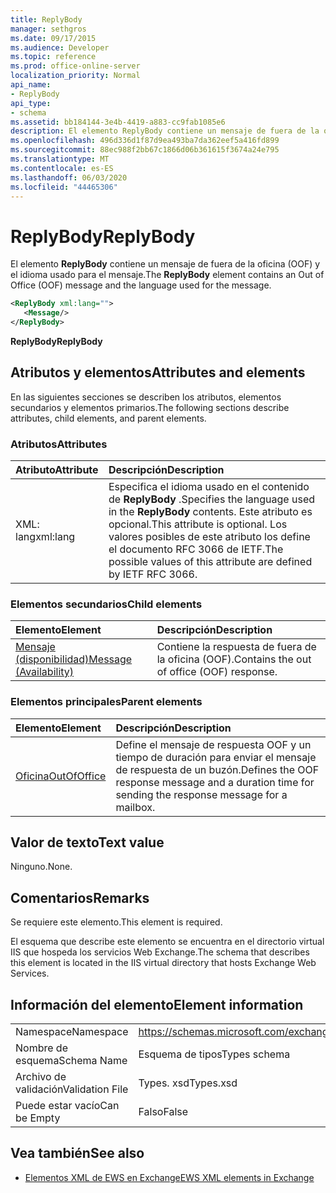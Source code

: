 ```yaml
---
title: ReplyBody
manager: sethgros
ms.date: 09/17/2015
ms.audience: Developer
ms.topic: reference
ms.prod: office-online-server
localization_priority: Normal
api_name:
- ReplyBody
api_type:
- schema
ms.assetid: bb184144-3e4b-4419-a883-cc9fab1085e6
description: El elemento ReplyBody contiene un mensaje de fuera de la oficina (OOF) y el idioma usado para el mensaje.
ms.openlocfilehash: 496d336d1f87d9ea493ba7da362eef5a416fd899
ms.sourcegitcommit: 88ec988f2bb67c1866d06b361615f3674a24e795
ms.translationtype: MT
ms.contentlocale: es-ES
ms.lasthandoff: 06/03/2020
ms.locfileid: "44465306"
---
```

# <a name="replybody"></a><span data-ttu-id="06237-103">ReplyBody</span><span class="sxs-lookup"><span data-stu-id="06237-103">ReplyBody</span></span>

<span data-ttu-id="06237-104">El elemento **ReplyBody** contiene un mensaje de fuera de la oficina (OOF) y el idioma usado para el mensaje.</span><span class="sxs-lookup"><span data-stu-id="06237-104">The **ReplyBody** element contains an Out of Office (OOF) message and the language used for the message.</span></span> 
  
```XML
<ReplyBody xml:lang="">
   <Message/>
</ReplyBody>
```

 <span data-ttu-id="06237-105">**ReplyBody**</span><span class="sxs-lookup"><span data-stu-id="06237-105">**ReplyBody**</span></span>
## <a name="attributes-and-elements"></a><span data-ttu-id="06237-106">Atributos y elementos</span><span class="sxs-lookup"><span data-stu-id="06237-106">Attributes and elements</span></span>

<span data-ttu-id="06237-107">En las siguientes secciones se describen los atributos, elementos secundarios y elementos primarios.</span><span class="sxs-lookup"><span data-stu-id="06237-107">The following sections describe attributes, child elements, and parent elements.</span></span>
  
### <a name="attributes"></a><span data-ttu-id="06237-108">Atributos</span><span class="sxs-lookup"><span data-stu-id="06237-108">Attributes</span></span>

|<span data-ttu-id="06237-109">**Atributo**</span><span class="sxs-lookup"><span data-stu-id="06237-109">**Attribute**</span></span>|<span data-ttu-id="06237-110">**Descripción**</span><span class="sxs-lookup"><span data-stu-id="06237-110">**Description**</span></span>|
|:-----|:-----|
|<span data-ttu-id="06237-111">XML: lang</span><span class="sxs-lookup"><span data-stu-id="06237-111">xml:lang</span></span>  <br/> |<span data-ttu-id="06237-112">Especifica el idioma usado en el contenido de **ReplyBody** .</span><span class="sxs-lookup"><span data-stu-id="06237-112">Specifies the language used in the **ReplyBody** contents.</span></span> <span data-ttu-id="06237-113">Este atributo es opcional.</span><span class="sxs-lookup"><span data-stu-id="06237-113">This attribute is optional.</span></span> <span data-ttu-id="06237-114">Los valores posibles de este atributo los define el documento RFC 3066 de IETF.</span><span class="sxs-lookup"><span data-stu-id="06237-114">The possible values of this attribute are defined by IETF RFC 3066.</span></span>  <br/> |
   
### <a name="child-elements"></a><span data-ttu-id="06237-115">Elementos secundarios</span><span class="sxs-lookup"><span data-stu-id="06237-115">Child elements</span></span>

|<span data-ttu-id="06237-116">**Elemento**</span><span class="sxs-lookup"><span data-stu-id="06237-116">**Element**</span></span>|<span data-ttu-id="06237-117">**Descripción**</span><span class="sxs-lookup"><span data-stu-id="06237-117">**Description**</span></span>|
|:-----|:-----|
|[<span data-ttu-id="06237-118">Mensaje (disponibilidad)</span><span class="sxs-lookup"><span data-stu-id="06237-118">Message (Availability)</span></span>](message-availability.md) <br/> |<span data-ttu-id="06237-119">Contiene la respuesta de fuera de la oficina (OOF).</span><span class="sxs-lookup"><span data-stu-id="06237-119">Contains the out of office (OOF) response.</span></span>  <br/> |
   
### <a name="parent-elements"></a><span data-ttu-id="06237-120">Elementos principales</span><span class="sxs-lookup"><span data-stu-id="06237-120">Parent elements</span></span>

|<span data-ttu-id="06237-121">**Elemento**</span><span class="sxs-lookup"><span data-stu-id="06237-121">**Element**</span></span>|<span data-ttu-id="06237-122">**Descripción**</span><span class="sxs-lookup"><span data-stu-id="06237-122">**Description**</span></span>|
|:-----|:-----|
|[<span data-ttu-id="06237-123">Oficina</span><span class="sxs-lookup"><span data-stu-id="06237-123">OutOfOffice</span></span>](outofoffice.md) <br/> |<span data-ttu-id="06237-124">Define el mensaje de respuesta OOF y un tiempo de duración para enviar el mensaje de respuesta de un buzón.</span><span class="sxs-lookup"><span data-stu-id="06237-124">Defines the OOF response message and a duration time for sending the response message for a mailbox.</span></span>  <br/> |
   
## <a name="text-value"></a><span data-ttu-id="06237-125">Valor de texto</span><span class="sxs-lookup"><span data-stu-id="06237-125">Text value</span></span>

<span data-ttu-id="06237-126">Ninguno.</span><span class="sxs-lookup"><span data-stu-id="06237-126">None.</span></span>
  
## <a name="remarks"></a><span data-ttu-id="06237-127">Comentarios</span><span class="sxs-lookup"><span data-stu-id="06237-127">Remarks</span></span>

<span data-ttu-id="06237-128">Se requiere este elemento.</span><span class="sxs-lookup"><span data-stu-id="06237-128">This element is required.</span></span>
  
<span data-ttu-id="06237-129">El esquema que describe este elemento se encuentra en el directorio virtual IIS que hospeda los servicios Web Exchange.</span><span class="sxs-lookup"><span data-stu-id="06237-129">The schema that describes this element is located in the IIS virtual directory that hosts Exchange Web Services.</span></span>
  
## <a name="element-information"></a><span data-ttu-id="06237-130">Información del elemento</span><span class="sxs-lookup"><span data-stu-id="06237-130">Element information</span></span>

|||
|:-----|:-----|
|<span data-ttu-id="06237-131">Namespace</span><span class="sxs-lookup"><span data-stu-id="06237-131">Namespace</span></span>  <br/> |https://schemas.microsoft.com/exchange/services/2006/types  <br/> |
|<span data-ttu-id="06237-132">Nombre de esquema</span><span class="sxs-lookup"><span data-stu-id="06237-132">Schema Name</span></span>  <br/> |<span data-ttu-id="06237-133">Esquema de tipos</span><span class="sxs-lookup"><span data-stu-id="06237-133">Types schema</span></span>  <br/> |
|<span data-ttu-id="06237-134">Archivo de validación</span><span class="sxs-lookup"><span data-stu-id="06237-134">Validation File</span></span>  <br/> |<span data-ttu-id="06237-135">Types. xsd</span><span class="sxs-lookup"><span data-stu-id="06237-135">Types.xsd</span></span>  <br/> |
|<span data-ttu-id="06237-136">Puede estar vacío</span><span class="sxs-lookup"><span data-stu-id="06237-136">Can be Empty</span></span>  <br/> |<span data-ttu-id="06237-137">Falso</span><span class="sxs-lookup"><span data-stu-id="06237-137">False</span></span>  <br/> |
   
## <a name="see-also"></a><span data-ttu-id="06237-138">Vea también</span><span class="sxs-lookup"><span data-stu-id="06237-138">See also</span></span>



- [<span data-ttu-id="06237-139">Elementos XML de EWS en Exchange</span><span class="sxs-lookup"><span data-stu-id="06237-139">EWS XML elements in Exchange</span></span>](ews-xml-elements-in-exchange.md)

